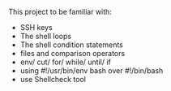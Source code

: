 This project to be familiar with:
- SSH keys
- The shell loops
- The shell condition statements
- files and comparison operators
- env/ cut/ for/ while/ until/ if
- using #!/usr/bin/env bash over #!/bin/bash
- use Shellcheck tool
